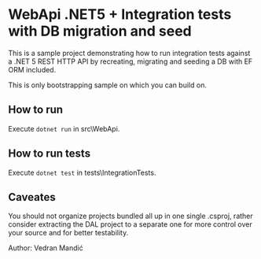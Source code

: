 
# WebApi .NET5 + Integration tests with DB migration and seed

This is a sample project demonstrating how to run integration tests against a .NET 5 REST HTTP API by recreating, migrating and seeding a DB with EF ORM included.

This is only bootstrapping sample on which you can build on.

## How to run

Execute `dotnet run` in src\WebApi.

## How to run tests

Execute `dotnet test` in tests\IntegrationTests.

## Caveates

You should not organize projects bundled all up in one single .csproj, rather consider extracting the DAL project to a separate one for more control over your source and for better testability.

Author: Vedran Mandić
